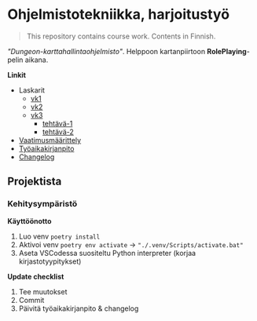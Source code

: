 # Ohjelmistotekniikka, harjoitustyö
> This repository contains course work. Contents in Finnish.

*"Dungeon-karttahallintaohjelmisto"*. Helppoon kartanpiirtoon **RolePlaying**-pelin aikana.

**Linkit**
- Laskarit
    - [vk1](./laskarit/viikko1.md)
    - [vk2](./laskarit/viikko2/)
    - [vk3](./laskarit/viikko3/)
        - [tehtävä-1](./laskarit/viikko3/tehtävä1.md)
        - [tehtävä-2](./laskarit/viikko3/tehtävä2.md)
- [Vaatimusmäärittely](./dokumentaatio/vaatimusmaarittely.md)
- [Työaikakirjanpito](./dokumentaatio/tyoaikakirjanpito.md)
- [Changelog](./dokumentaation/changelog.md)


## Projektista

### Kehitysympäristö
**Käyttöönotto**
1. Luo venv `poetry install`
2. Aktivoi venv `poetry env activate` -> `"./.venv/Scripts/activate.bat"`
3. Aseta VSCodessa suositeltu Python interpreter (korjaa kirjastotyypitykset)

**Update checklist**
1. Tee muutokset
2. Commit
3. Päivitä työaikakirjanpito & changelog
